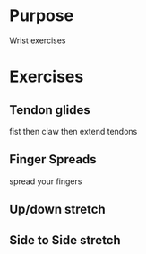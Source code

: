 # Purpose

Wrist exercises

# Exercises

## Tendon glides

fist then claw then extend tendons

## Finger Spreads

spread your fingers

## Up/down stretch

## Side to Side stretch
